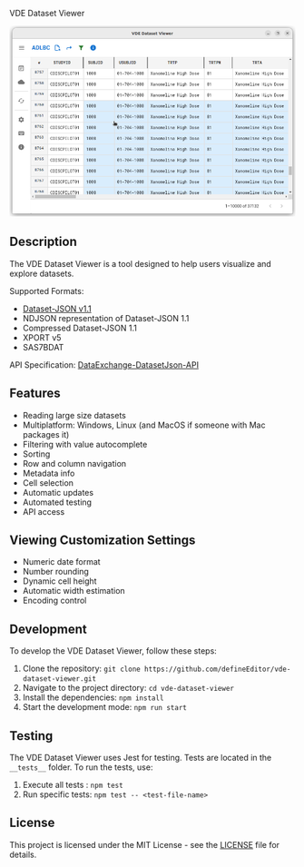 VDE Dataset Viewer

![VDE Dataset Viewer](./assets/datasetView.png)

## Description
The VDE Dataset Viewer is a tool designed to help users visualize and explore datasets.

Supported Formats:
* [Dataset-JSON v1.1](https://github.com/cdisc-org/DataExchange-DatasetJson)
* NDJSON representation of Dataset-JSON 1.1
* Compressed Dataset-JSON 1.1
* XPORT v5
* SAS7BDAT


API Specification: [DataExchange-DatasetJson-API](https://github.com/cdisc-org/DataExchange-DatasetJson-API)

## Features
* Reading large size datasets
* Multiplatform: Windows, Linux (and MacOS if someone with Mac packages it)
* Filtering with value autocomplete
* Sorting
* Row and column navigation
* Metadata info
* Cell selection
* Automatic updates
* Automated testing
* API access

## Viewing Customization Settings
* Numeric date format
* Number rounding
* Dynamic cell height
* Automatic width estimation
* Encoding control

## Development
To develop the VDE Dataset Viewer, follow these steps:
1. Clone the repository: `git clone https://github.com/defineEditor/vde-dataset-viewer.git`
2. Navigate to the project directory: `cd vde-dataset-viewer`
3. Install the dependencies: `npm install`
4. Start the development mode: `npm run start`

## Testing
The VDE Dataset Viewer uses Jest for testing. Tests are located in the `__tests__` folder. To run the tests, use:
1. Execute all tests : `npm test`
2. Run specific tests: `npm test -- <test-file-name>`

## License
This project is licensed under the MIT License - see the [LICENSE](LICENSE) file for details.
